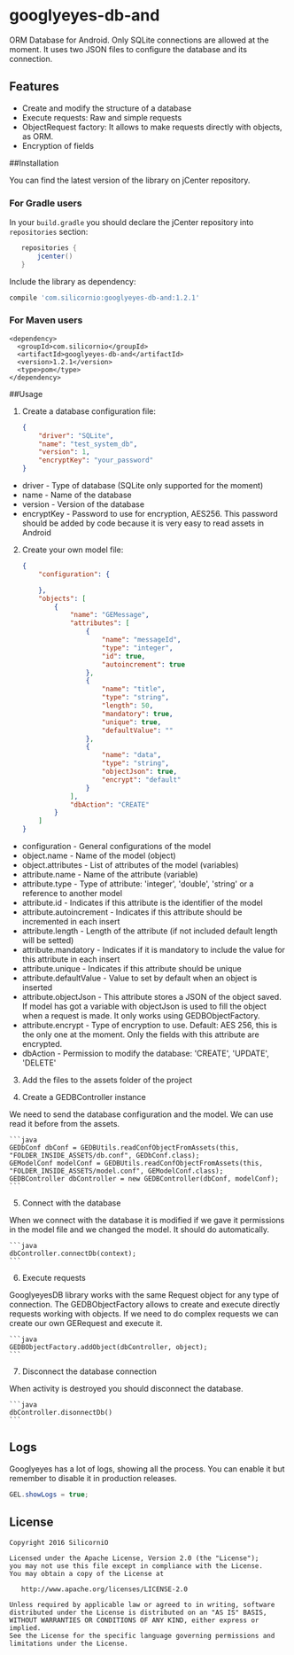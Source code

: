# googlyeyes-db-and
ORM Database for Android. Only SQLite connections are allowed at the moment. It uses two JSON files to configure the database and its connection.

## Features
 * Create and modify the structure of a database
 * Execute requests: Raw and simple requests
 * ObjectRequest factory: It allows to make requests directly with objects, as ORM.
 * Encryption of fields

##Installation

You can find the latest version of the library on jCenter repository.

### For Gradle users

In your `build.gradle` you should declare the jCenter repository into `repositories` section:
```gradle
   repositories {
       jcenter()
   }
```
Include the library as dependency:
```gradle
compile 'com.silicornio:googlyeyes-db-and:1.2.1'
```

### For Maven users

```maven
<dependency>
  <groupId>com.silicornio</groupId>
  <artifactId>googlyeyes-db-and</artifactId>
  <version>1.2.1</version>
  <type>pom</type>
</dependency>
```

##Usage

1. Create a database configuration file:

    ```json
    {
    	"driver": "SQLite",
    	"name": "test_system_db",
    	"version": 1,
		"encryptKey": "your_password"
    }
    ```
      
  * driver - Type of database (SQLite only supported for the moment)
  * name - Name of the database
  * version - Version of the database
  * encryptKey - Password to use for encryption, AES256. This password should be added by code because it is very easy to read assets in Android

2. Create your own model file:

    ```json
    {
        "configuration": {
    
        },
    	"objects": [
    		{
    			"name": "GEMessage",
    			"attributes": [
    				{
    					"name": "messageId",
    					"type": "integer",
    					"id": true,
    					"autoincrement": true
    				},
    				{
    					"name": "title",
    					"type": "string",
    					"length": 50,
    					"mandatory": true,
    					"unique": true,
    					"defaultValue": ""
    				},					
    				{
    					"name": "data",
    					"type": "string",
    					"objectJson": true,
    					"encrypt": "default"
    				}
    			],
    			"dbAction": "CREATE"
    		}
    	]
    }
    
    ```
  * configuration - General configurations of the model
  * object.name - Name of the model (object)
  * object.attributes - List of attributes of the model (variables)
  * attribute.name - Name of the attribute (variable)
  * attribute.type - Type of attribute: 'integer', 'double', 'string' or a reference to another model
  * attribute.id - Indicates if this attribute is the identifier of the model
  * attribute.autoincrement - Indicates if this attribute should be incremented in each insert
  * attribute.length - Length of the attribute (if not included default length will be setted)
  * attribute.mandatory - Indicates if it is mandatory to include the value for this attribute in each insert
  * attribute.unique - Indicates if this attribute should be unique
  * attribute.defaultValue - Value to set by default when an object is inserted
  * attribute.objectJson - This attribute stores a JSON of the object saved. If model has got a variable with objectJson is used to fill the object when a request is made. It only works using GEDBObjectFactory.
  * attribute.encrypt - Type of encryption to use. Default: AES 256, this is the only one at the moment. Only the fields with this attribute are encrypted.
  * dbAction - Permission to modify the database: 'CREATE', 'UPDATE', 'DELETE'

3. Add the files to the assets folder of the project

4. Create a GEDBController instance

  We need to send the database configuration and the model. We can use read it before from the assets.

    ```java
    GEDbConf dbConf = GEDBUtils.readConfObjectFromAssets(this, "FOLDER_INSIDE_ASSETS/db.conf", GEDbConf.class);
    GEModelConf modelConf = GEDBUtils.readConfObjectFromAssets(this, "FOLDER_INSIDE_ASSETS/model.conf", GEModelConf.class);
    GEDBController dbController = new GEDBController(dbConf, modelConf);
    ```

5. Connect with the database

  When we connect with the database it is modified if we gave it permissions in the model file and we changed the model. It should do automatically.

    ```java
    dbController.connectDb(context);
    ```

6. Execute requests

  GooglyeyesDB library works with the same Request object for any type of connection. The GEDBObjectFactory allows to create and execute directly requests working with objects. If we need to do complex requests we can create our own GERequest and execute it.

    ```java
    GEDBObjectFactory.addObject(dbController, object);
    ```

7. Disconnect the database connection

  When activity is destroyed you should disconnect the database.

    ```java
    dbController.disonnectDb()
    ```

## Logs

Googlyeyes has a lot of logs, showing all the process. You can enable it but remember to disable it in production releases.

  ```java
  GEL.showLogs = true;
  ```

## License

    Copyright 2016 SilicorniO

    Licensed under the Apache License, Version 2.0 (the "License");
    you may not use this file except in compliance with the License.
    You may obtain a copy of the License at

       http://www.apache.org/licenses/LICENSE-2.0

    Unless required by applicable law or agreed to in writing, software
    distributed under the License is distributed on an "AS IS" BASIS,
    WITHOUT WARRANTIES OR CONDITIONS OF ANY KIND, either express or implied.
    See the License for the specific language governing permissions and
    limitations under the License.
    


